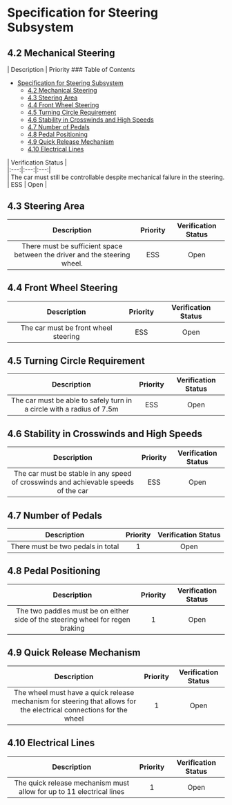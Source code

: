 # Specification for Steering Subsystem  
  
## 4.2 Mechanical Steering  
  
| Description | Priority ### Table of Contents  
  * [Specification for Steering Subsystem](#specification-for-steering-subsystem)
    * [4.2 Mechanical Steering](#42-mechanical-steering)
    * [4.3 Steering Area](#43-steering-area)
    * [4.4 Front Wheel Steering](#44-front-wheel-steering)
    * [4.5 Turning Circle Requirement](#45-turning-circle-requirement)
    * [4.6 Stability in Crosswinds and High Speeds](#46-stability-in-crosswinds-and-high-speeds)
    * [4.7 Number of Pedals](#47-number-of-pedals)
    * [4.8 Pedal Positioning](#48-pedal-positioning)
    * [4.9 Quick Release Mechanism](#49-quick-release-mechanism)
    * [4.10 Electrical Lines](#410-electrical-lines)
  
| Verification Status |  
|:---:|:---:|:---:|  
| The car must still be controllable despite mechanical failure in the steering. | ESS | Open |  
  
  
## 4.3 Steering Area  
  
| Description | Priority | Verification Status |  
|:---:|:---:|:---:|  
| There must be sufficient space between the driver and the steering wheel. | ESS | Open |  
  
  
## 4.4 Front Wheel Steering  
  
| Description | Priority | Verification Status |  
|:---:|:---:|:---:|  
| The car must be front wheel steering | ESS | Open |  
  
  
## 4.5 Turning Circle Requirement  
  
| Description | Priority | Verification Status |  
|:---:|:---:|:---:|  
| The car must be able to safely turn in a circle with a radius of 7.5m | ESS | Open |  
  
  
## 4.6 Stability in Crosswinds and High Speeds  
  
| Description | Priority | Verification Status |  
|:---:|:---:|:---:|  
| The car must be stable in any speed of crosswinds and achievable speeds of the car | ESS | Open |  
  
  
## 4.7 Number of Pedals  
  
| Description | Priority | Verification Status |  
|:---:|:---:|:---:|  
| There must be two pedals in total  | 1 | Open |  
  
  
## 4.8 Pedal Positioning  
  
| Description | Priority | Verification Status |  
|:---:|:---:|:---:|  
| The two paddles must be on either side of the steering wheel for regen braking  | 1 | Open |  
  
  
## 4.9 Quick Release Mechanism  
  
| Description | Priority | Verification Status |  
|:---:|:---:|:---:|  
| The wheel must have a quick release mechanism for steering that allows for the electrical connections for the wheel | 1 | Open |  
  
  
## 4.10 Electrical Lines  
  
| Description | Priority | Verification Status |  
|:---:|:---:|:---:|  
| The quick release mechanism must allow for up to 11 electrical lines | 1 | Open |  
  
